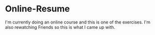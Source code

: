 # Online-Resume
I'm currently doing an online course and this is one of the exercises. I'm also rewatching Friends so this is what I came up with.
